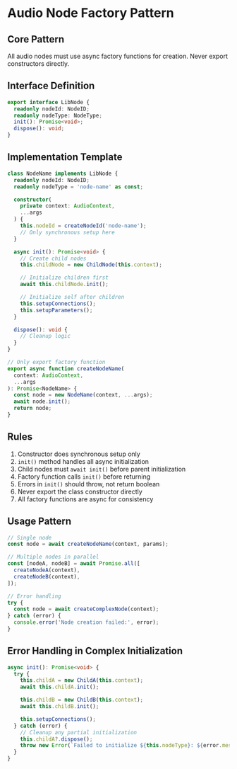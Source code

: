 # Audio Node Factory Pattern

## Core Pattern

All audio nodes must use async factory functions for creation. Never export constructors directly.

## Interface Definition

```typescript
export interface LibNode {
  readonly nodeId: NodeID;
  readonly nodeType: NodeType;
  init(): Promise<void>;
  dispose(): void;
}
```

## Implementation Template

```typescript
class NodeName implements LibNode {
  readonly nodeId: NodeID;
  readonly nodeType = 'node-name' as const;

  constructor(
    private context: AudioContext,
    ...args
  ) {
    this.nodeId = createNodeId('node-name');
    // Only synchronous setup here
  }

  async init(): Promise<void> {
    // Create child nodes
    this.childNode = new ChildNode(this.context);

    // Initialize children first
    await this.childNode.init();

    // Initialize self after children
    this.setupConnections();
    this.setupParameters();
  }

  dispose(): void {
    // Cleanup logic
  }
}

// Only export factory function
export async function createNodeName(
  context: AudioContext,
  ...args
): Promise<NodeName> {
  const node = new NodeName(context, ...args);
  await node.init();
  return node;
}
```

## Rules

1. Constructor does synchronous setup only
2. `init()` method handles all async initialization
3. Child nodes must `await init()` before parent initialization
4. Factory function calls `init()` before returning
5. Errors in `init()` should throw, not return boolean
6. Never export the class constructor directly
7. All factory functions are async for consistency

## Usage Pattern

```typescript
// Single node
const node = await createNodeName(context, params);

// Multiple nodes in parallel
const [nodeA, nodeB] = await Promise.all([
  createNodeA(context),
  createNodeB(context),
]);

// Error handling
try {
  const node = await createComplexNode(context);
} catch (error) {
  console.error('Node creation failed:', error);
}
```

## Error Handling in Complex Initialization

```typescript
async init(): Promise<void> {
  try {
    this.childA = new ChildA(this.context);
    await this.childA.init();

    this.childB = new ChildB(this.context);
    await this.childB.init();

    this.setupConnections();
  } catch (error) {
    // Cleanup any partial initialization
    this.childA?.dispose();
    throw new Error(`Failed to initialize ${this.nodeType}: ${error.message}`);
  }
}
```
